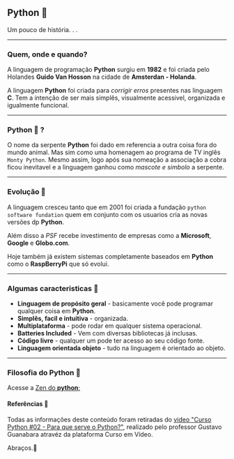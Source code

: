 ## Python :snake:

Um pouco de história. . .

---

### Quem, onde e quando?
A linguagem de programação **Python** surgiu em **1982** e foi criada pelo Holandes **Guido Van Hosson** na cidade de **Amsterdan - Holanda**.

A linguagem **Python** foi criada para *corrigir erros* presentes nas linguagem **C**. Tem a intenção de ser mais simplês, visualmente acessivel, organizada e igualmente funcional. 

---

### Python :snake: ?

O nome da serpente **Python** foi dado em referencia a outra coisa fora do mundo animal. Mas sim como uma homenagem ao programa de TV inglês ``Monty Python``. Mesmo assim, logo após sua nomeação a associação a cobra ficou inevitavel e a linguagem ganhou como *mascote e simbolo* a serpente.

---

### Evolução :robot:

A linguagem cresceu tanto que em 2001 foi criada a fundação ``python software fundation`` quem em conjunto com os usuarios cria as novas versões dp **Python**.

Além disso a *PSF* recebe investimento de empresas como a **Microsoft**, **Google** e **Globo.com**.

Hoje também já existem sistemas completamente baseados em **Python** como o **RaspBerryPi** que só evolui.


---


### Algumas caracteristicas :pushpin:

* **Linguagem de propósito geral** - basicamente você pode programar qualquer coisa em **Python**.
* **Simplês, facil e intuitiva** - organizada.
* **Multiplataforma** - pode rodar em qualquer sistema operacional.
* **Batteries Included** - Vem com diversas bibliotecas já inclusas.
* **Código livre** - qualquer um pode ter acesso ao seu código fonte.
* **Linguagem orientada objeto** - tudo na linguagem é orientado ao objeto.

---

### Filosofia do Python :scroll:

Acesse a [Zen do **python**;](https://github.com/duartecgustavo/Python-Progress/blob/master/zen-of-python.md)


#### Referências :bookmark:

Todas as informações deste conteúdo foram retiradas do [video "Curso Python #02 - Para que serve o Python?"](https://www.youtube.com/watch?v=Mp0vhMDI7fA&list=PLHz_AreHm4dlKP6QQCekuIPky1CiwmdI6&t=1042s), realizado pelo professor Gustavo Guanabara atravéz da plataforma Curso em Vídeo.

Abraços.🖖
